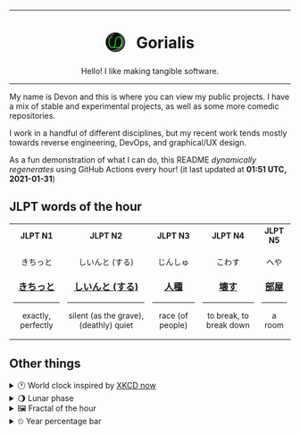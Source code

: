 ***

<h1 align="center">
<sub>
    <img src="readme/resources/avatar.png" height="36">
</sub>
&nbsp;
Gorialis
</h1>
<p align="center">
Hello! I like making tangible software.
</p>

***

My name is Devon and this is where you can view my public projects. I have a mix of stable and experimental projects, as well as some more comedic repositories.

I work in a handful of different disciplines, but my recent work tends mostly towards reverse engineering, DevOps, and graphical/UX design.

As a fun demonstration of what I can do, this README *dynamically regenerates* using GitHub Actions every hour! (it last updated at **01:51 UTC, 2021-01-31**)

<h2>JLPT words of the hour</h2>
<table>
    <tr>
        <th>JLPT N1</th>
        <th>JLPT N2</th>
        <th>JLPT N3</th>
        <th>JLPT N4</th>
        <th>JLPT N5</th>
    </tr>
    <tr>
        <td>
            <p align="center">きちっと</p>
            <h3 align="center"><b><a href="https://jisho.org/search/%E3%81%8D%E3%81%A1%E3%81%A3%E3%81%A8">きちっと</a></b></h3>
            <hr>
            <p align="center">exactly,<wbr> perfectly</p>
        </td>
        <td>
            <p align="center">しいんと (する)</p>
            <h3 align="center"><b><a href="https://jisho.org/search/%E3%81%97%E3%81%84%E3%82%93%E3%81%A8%20%28%E3%81%99%E3%82%8B%29">しいんと (する)</a></b></h3>
            <hr>
            <p align="center">silent (as the grave),<wbr> (deathly) quiet</p>
        </td>
        <td>
            <p align="center">じんしゅ</p>
            <h3 align="center"><b><a href="https://jisho.org/search/%E4%BA%BA%E7%A8%AE">人種</a></b></h3>
            <hr>
            <p align="center">race (of people)</p>
        </td>
        <td>
            <p align="center">こわす</p>
            <h3 align="center"><b><a href="https://jisho.org/search/%E5%A3%8A%E3%81%99">壊す</a></b></h3>
            <hr>
            <p align="center">to break,<wbr> to break down</p>
        </td>
        <td>
            <p align="center">へや</p>
            <h3 align="center"><b><a href="https://jisho.org/search/%E9%83%A8%E5%B1%8B">部屋</a></b></h3>
            <hr>
            <p align="center">a room</p>
        </td>
    </tr>
</table>

<h2>Other things</h2>
<details>
<summary>🕐  World clock inspired by <a href="https://xkcd.com/now">XKCD now</a></summary>

> <img src="generated/now.png" width="512">

</details>
<details>
<summary>🌖 Lunar phase</summary>

The moon is approximately 62.55% through its phase (Waning Gibbous).

</details>
<details>
<summary>&#x1f5bc; Fractal of the hour</summary>

> <img src="generated/fractal.png" width="512">

</details>
<details>
<summary>&#x23f2; Year percentage bar</summary>
<pre><code>2021 [█▁▁▁▁▁▁▁▁▁▁▁▁▁▁▁▁▁▁▁] 8.24%</code></pre>
</details>
